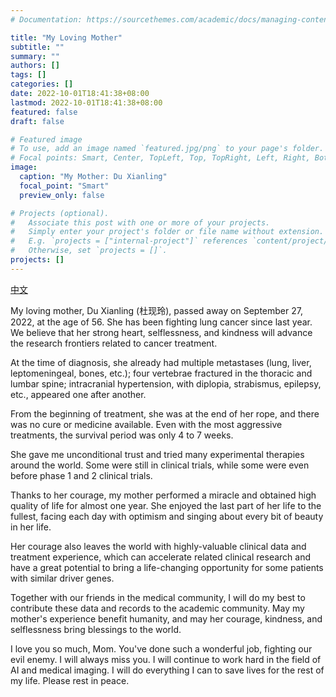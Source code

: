 ```yaml
---
# Documentation: https://sourcethemes.com/academic/docs/managing-content/

title: "My Loving Mother"
subtitle: ""
summary: ""
authors: []
tags: []
categories: []
date: 2022-10-01T18:41:38+08:00
lastmod: 2022-10-01T18:41:38+08:00
featured: false
draft: false

# Featured image
# To use, add an image named `featured.jpg/png` to your page's folder.
# Focal points: Smart, Center, TopLeft, Top, TopRight, Left, Right, BottomLeft, Bottom, BottomRight.
image:
  caption: "My Mother: Du Xianling"
  focal_point: "Smart"
  preview_only: false

# Projects (optional).
#   Associate this post with one or more of your projects.
#   Simply enter your project's folder or file name without extension.
#   E.g. `projects = ["internal-project"]` references `content/project/deep-learning/index.md`.
#   Otherwise, set `projects = []`.
projects: []
---
```

[中文](/post/my-loving-mother-cn/)

My loving mother, Du Xianling (杜现玲), passed away on September 27, 2022, at the age of 56. She has been fighting lung cancer since last year. We believe that her strong heart, selflessness, and kindness will advance the research frontiers related to cancer treatment.

At the time of diagnosis, she already had multiple metastases (lung, liver, leptomeningeal, bones, etc.); four vertebrae fractured in the thoracic and lumbar spine; intracranial hypertension, with diplopia, strabismus, epilepsy, etc., appeared one after another.

From the beginning of treatment, she was at the end of her rope, and there was no cure or medicine available. Even with the most aggressive treatments, the survival period was only 4 to 7 weeks.

She gave me unconditional trust and tried many experimental therapies around the world. Some were still in clinical trials, while some were even before phase 1 and 2 clinical trials.

Thanks to her courage, my mother performed a miracle and obtained high quality of life for almost one year. She enjoyed the last part of her life to the fullest, facing each day with optimism and singing about every bit of beauty in her life.

Her courage also leaves the world with highly-valuable clinical data and treatment experience, which can accelerate related clinical research and have a great potential to bring a life-changing opportunity for some patients with similar driver genes.

Together with our friends in the medical community, I will do my best to contribute these data and records to the academic community. May my mother's experience benefit humanity, and may her courage, kindness, and selflessness bring blessings to the world.

I love you so much, Mom. You've done such a wonderful job, fighting our evil enemy. I will always miss you. I will continue to work hard in the field of AI and medical imaging. I will do everything I can to save lives for the rest of my life. Please rest in peace.

